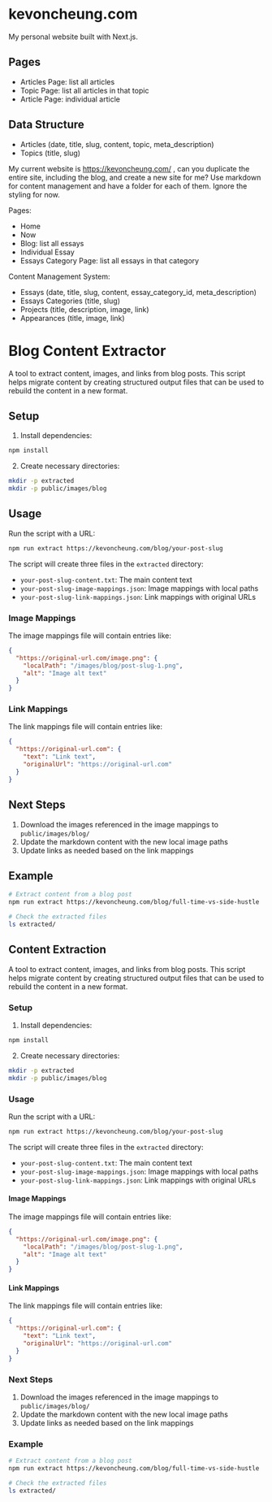 # kevoncheung.com

My personal website built with Next.js.

## Pages

- Articles Page: list all articles
- Topic Page: list all articles in that topic
- Article Page: individual article

## Data Structure

- Articles (date, title, slug, content, topic, meta_description)
- Topics (title, slug)

My current website is https://kevoncheung.com/ , can you duplicate the entire site, including the blog, and create a new site for me? Use markdown for content management and have a folder for each of them. Ignore the styling for now.

Pages:
- Home
- Now
- Blog: list all essays
- Individual Essay
- Essays Category Page: list all essays in that category

Content Management System:
- Essays (date, title, slug, content, essay_category_id, meta_description)
- Essays Categories (title, slug)
- Projects (title, description, image, link)
- Appearances (title, image, link)





# Blog Content Extractor

A tool to extract content, images, and links from blog posts. This script helps migrate content by creating structured output files that can be used to rebuild the content in a new format.

## Setup

1. Install dependencies:
```bash
npm install
```

2. Create necessary directories:
```bash
mkdir -p extracted
mkdir -p public/images/blog
```

## Usage

Run the script with a URL:
```bash
npm run extract https://kevoncheung.com/blog/your-post-slug
```

The script will create three files in the `extracted` directory:
- `your-post-slug-content.txt`: The main content text
- `your-post-slug-image-mappings.json`: Image mappings with local paths
- `your-post-slug-link-mappings.json`: Link mappings with original URLs

### Image Mappings

The image mappings file will contain entries like:
```json
{
  "https://original-url.com/image.png": {
    "localPath": "/images/blog/post-slug-1.png",
    "alt": "Image alt text"
  }
}
```

### Link Mappings

The link mappings file will contain entries like:
```json
{
  "https://original-url.com": {
    "text": "Link text",
    "originalUrl": "https://original-url.com"
  }
}
```

## Next Steps

1. Download the images referenced in the image mappings to `public/images/blog/`
2. Update the markdown content with the new local image paths
3. Update links as needed based on the link mappings

## Example

```bash
# Extract content from a blog post
npm run extract https://kevoncheung.com/blog/full-time-vs-side-hustle

# Check the extracted files
ls extracted/
```


## Content Extraction

A tool to extract content, images, and links from blog posts. This script helps migrate content by creating structured output files that can be used to rebuild the content in a new format.

### Setup

1. Install dependencies:
```bash
npm install
```

2. Create necessary directories:
```bash
mkdir -p extracted
mkdir -p public/images/blog
```

### Usage

Run the script with a URL:
```bash
npm run extract https://kevoncheung.com/blog/your-post-slug
```

The script will create three files in the `extracted` directory:
- `your-post-slug-content.txt`: The main content text
- `your-post-slug-image-mappings.json`: Image mappings with local paths
- `your-post-slug-link-mappings.json`: Link mappings with original URLs

#### Image Mappings

The image mappings file will contain entries like:
```json
{
  "https://original-url.com/image.png": {
    "localPath": "/images/blog/post-slug-1.png",
    "alt": "Image alt text"
  }
}
```

#### Link Mappings

The link mappings file will contain entries like:
```json
{
  "https://original-url.com": {
    "text": "Link text",
    "originalUrl": "https://original-url.com"
  }
}
```

### Next Steps

1. Download the images referenced in the image mappings to `public/images/blog/`
2. Update the markdown content with the new local image paths
3. Update links as needed based on the link mappings

### Example

```bash
# Extract content from a blog post
npm run extract https://kevoncheung.com/blog/full-time-vs-side-hustle

# Check the extracted files
ls extracted/
```
